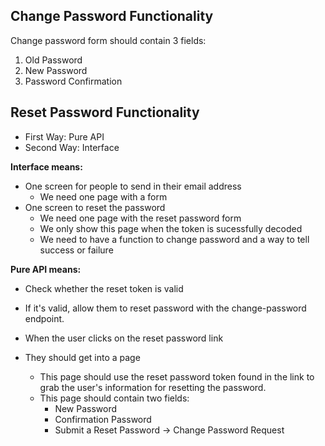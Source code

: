 ## Change Password Functionality

Change password form should contain 3 fields:

1. Old Password
2. New Password
3. Password Confirmation

## Reset Password Functionality

- First Way: Pure API
- Second Way: Interface

**Interface means:**

- One screen for people to send in their email address
  - We need one page with a form
- One screen to reset the password
  - We need one page with the reset password form
  - We only show this page when the token is sucessfully decoded
  - We need to have a function to change password and a way to tell success or failure

**Pure API means:**

- Check whether the reset token is valid
- If it's valid, allow them to reset password with the change-password endpoint.

- When the user clicks on the reset password link
- They should get into a page
  - This page should use the reset password token found in the link to grab the user's information for resetting the password.
  - This page should contain two fields:
    - New Password
    - Confirmation Password
    - Submit a Reset Password -> Change Password Request
